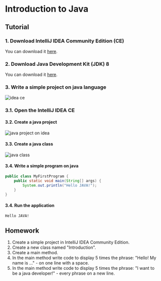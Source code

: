 # Introduction to Java

## Tutorial
### 1. Download IntelliJ IDEA Community Edition (CE)
You can download it [here](https://www.jetbrains.com/idea/download/).


### 2. Download Java Development Kit (JDK) 8
You can download it [here](https://www.oracle.com/java/technologies/javase/javase-jdk8-downloads.html).

### 3. Write a simple project on java language
![idea ce](https://i.ibb.co/sCrsXg7/idea-ce.png)
### 3.1. Open the IntelliJ IDEA CE

#### 3.2. Create a java project
![java project on idea](https://i.ibb.co/RvWXXDh/create-java-project.png)

#### 3.3. Create a java class
![java class](https://i.ibb.co/NCkR5PD/Screenshot-2020-07-07-at-19-51-48.png)

#### 3.4. Write a simple program on java

```java
public class MyFirstProgram {
    public static void main(String[] args) {
        System.out.println("Hello JAVA!");
    }
}
```
#### 3.4. Run the application
```
Hello JAVA!
```

## Homework

1. Create a simple project in IntelliJ IDEA Community Edition.
2. Create a new class named "Introduction".
3. Create a main method.
4. In the main method write code to display 5 times the phrase: "Hello! My name is ..." - on one line with a space.
5. In the main method write code to display 5 times the phrase: "I want to be a java developer!" - every phrase on a new line.
